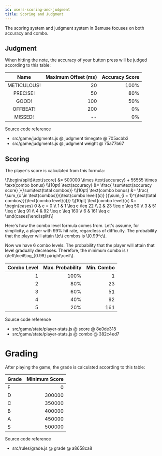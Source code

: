 ```yaml
---
id: users-scoring-and-judgment
title: Scoring and Judgment
---
```


The scoring system and judgment system in Bemuse focuses on both
accuracy and combo.

## Judgment

When hitting the note, the accuracy of your button press will be judged
according to this table:

|      Name      | Maximum Offset (ms) | Accuracy Score |
|:--------------:| -------------------:| --------------:|
|   METICULOUS!  |                  20 |           100% |
|     PRECISE!   |                  50 |            80% |
|      GOOD!     |                 100 |            50% |
|     OFFBEAT!   |                 200 |             0% |
|     MISSED!    |                  -- |             0% |

<div class="srcref admonition">
<p class="admonition-title">Source code reference</p>
<ul>
<li>src/game/judgments.js @ judgment timegate @ 705acbb3</li>
<li>src/game/judgments.js @ judgment weight @ 75a77b67</li>
</ul>
</div>

## Scoring

The player's score is calculated from this formula:


<div class="math">
  \[\begin{split}\text{score} &amp;= 500000 \times \text{accuracy}
    + 55555 \times \text{combo bonus} \\[10pt]
  \text{accuracy} &amp;= \frac{
    \sum\text{accuracy score}
  }{\sum\text{total combos}} \\[10pt]
  \text{combo bonus} &amp;= \frac{
    \sum_{c \in \text{combos}}{\text{combo level}(c)}
  }{\sum_{i = 1}^{\text{total combos}}{\text{combo level}(i)}} \\[10pt]
  \text{combo level}(c) &amp;= \begin{cases}
    0 &amp; c = 0 \\
    1 &amp; 1 \leq c \leq 22 \\
    2 &amp; 23 \leq c \leq 50 \\
    3 &amp; 51 \leq c \leq 91 \\
    4 &amp; 92 \leq c \leq 160 \\
    6 &amp; 161 \leq c
  \end{cases}\end{split}\]
</div>


Here's how the combo level formula comes from. Let's assume, for
simplicity, a player with 99% hit rate, regardless of difficulty. The
probability that the player will attain \\(c\\) combos is \\(0.99^c\\).

Now we have 6 combo levels. The probability that the player will attain
that level gradually decreases. Therefore, the minimum combo is
\\(\left\lceil\log_{0.99} p\right\rceil\\).

| Combo Level | Max. Probability |  Min. Combo |
| -----------:| ----------------:| -----------:|
|           1 |             100% |           1 |
|           2 |              80% |          23 |
|           3 |              60% |          51 |
|           4 |              40% |          92 |
|           5 |              20% |         161 |

<div class="srcref admonition">
<p class="admonition-title">Source code reference</p>
<ul>
<li>src/game/state/player-stats.js @ score @ 8e0de318</li>
<li>src/game/state/player-stats.js @ combo @ 382c4ed7</li>
</ul>
</div>

# Grading

After playing the game, the grade is calculated according to this table:

| Grade | Minimum Score |
| ----- | -------------:|
|   F   |             0 |
|   D   |        300000 |
|   C   |        350000 |
|   B   |        400000 |
|   A   |        450000 |
|   S   |        500000 |

<div class="srcref admonition">
<p class="admonition-title">Source code reference</p>
<ul>
<li>src/rules/grade.js @ grade @ a8658ca8</li>
</ul>
</div>
